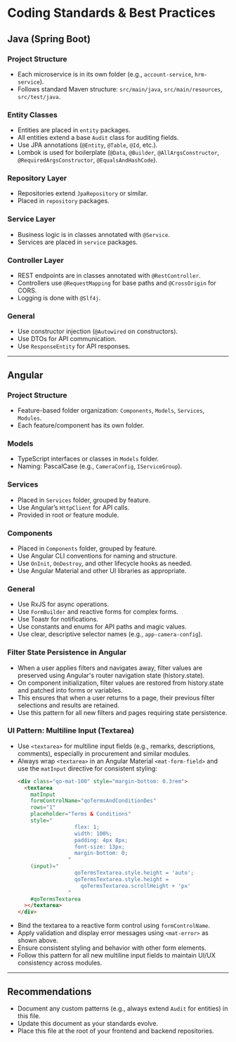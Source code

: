 # Coding Standards & Best Practices

## Java (Spring Boot)

### Project Structure

- Each microservice is in its own folder (e.g., `account-service`, `hrm-service`).
- Follows standard Maven structure: `src/main/java`, `src/main/resources`, `src/test/java`.

### Entity Classes

- Entities are placed in `entity` packages.
- All entities extend a base `Audit` class for auditing fields.
- Use JPA annotations (`@Entity`, `@Table`, `@Id`, etc.).
- Lombok is used for boilerplate (`@Data`, `@Builder`, `@AllArgsConstructor`, `@RequiredArgsConstructor`, `@EqualsAndHashCode`).

### Repository Layer

- Repositories extend `JpaRepository` or similar.
- Placed in `repository` packages.

### Service Layer

- Business logic is in classes annotated with `@Service`.
- Services are placed in `service` packages.

### Controller Layer

- REST endpoints are in classes annotated with `@RestController`.
- Controllers use `@RequestMapping` for base paths and `@CrossOrigin` for CORS.
- Logging is done with `@Slf4j`.

### General

- Use constructor injection (`@Autowired` on constructors).
- Use DTOs for API communication.
- Use `ResponseEntity` for API responses.

---

## Angular

### Project Structure

- Feature-based folder organization: `Components`, `Models`, `Services`, `Modules`.
- Each feature/component has its own folder.

### Models

- TypeScript interfaces or classes in `Models` folder.
- Naming: PascalCase (e.g., `CameraConfig`, `IServiceGroup`).

### Services

- Placed in `Services` folder, grouped by feature.
- Use Angular’s `HttpClient` for API calls.
- Provided in root or feature module.

### Components

- Placed in `Components` folder, grouped by feature.
- Use Angular CLI conventions for naming and structure.
- Use `OnInit`, `OnDestroy`, and other lifecycle hooks as needed.
- Use Angular Material and other UI libraries as appropriate.

### General

- Use RxJS for async operations.
- Use `FormBuilder` and reactive forms for complex forms.
- Use Toastr for notifications.
- Use constants and enums for API paths and magic values.
- Use clear, descriptive selector names (e.g., `app-camera-config`).

### Filter State Persistence in Angular

- When a user applies filters and navigates away, filter values are preserved using Angular's router navigation state (history.state).
- On component initialization, filter values are restored from history.state and patched into forms or variables.
- This ensures that when a user returns to a page, their previous filter selections and results are retained.
- Use this pattern for all new filters and pages requiring state persistence.

### UI Pattern: Multiline Input (Textarea)

- Use `<textarea>` for multiline input fields (e.g., remarks, descriptions, comments), especially in procurement and similar modules.
- Always wrap `<textarea>` in an Angular Material `<mat-form-field>` and use the `matInput` directive for consistent styling:
  ```html
  <div class="qo-mat-100" style="margin-bottom: 0.3rem">
    <textarea
      matInput
      formControlName="qoTermsAndConditionDes"
      rows="1"
      placeholder="Terms & Conditions"
      style="
                    flex: 1;
                    width: 100%;
                    padding: 4px 8px;
                    font-size: 13px;
                    margin-bottom: 0;
                  "
      (input)="
                    qoTermsTextarea.style.height = 'auto';
                    qoTermsTextarea.style.height =
                      qoTermsTextarea.scrollHeight + 'px'
                  "
      #qoTermsTextarea
    ></textarea>
  </div>
  ```
- Bind the textarea to a reactive form control using `formControlName`.
- Apply validation and display error messages using `<mat-error>` as shown above.
- Ensure consistent styling and behavior with other form elements.
- Follow this pattern for all new multiline input fields to maintain UI/UX consistency across modules.

---

## Recommendations

- Document any custom patterns (e.g., always extend `Audit` for entities) in this file.
- Update this document as your standards evolve.
- Place this file at the root of your frontend and backend repositories.
